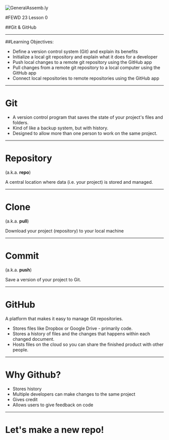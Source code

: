 ![GeneralAssemb.ly](../../img/icons/FEWD_Logo.png)

#FEWD 23 Lesson 0

##Git & GitHub

---

##Learning Objectives:

* Define a version control system (Git) and explain its benefits
* Initialize a local git repository and explain what it does for a developer
* Push local changes to a remote git repository using the GitHub app
* Pull changes from a remote git repository to a local computer using the GitHub app
* Connect local repositories to remote repositories using the GitHub app

---

# Git

* A version control program that saves the state of your project's files and folders.  
* Kind of like a backup system, but with history.
* Designed to allow more than one person to work on the same project.

---

# Repository

(a.k.a. __repo__)

A central location where data (i.e. your project) is stored and managed.

---

# Clone

(a.k.a. __pull__)

Download your project (repository) to your local machine

---

# Commit

(a.k.a. __push__)

Save a version of your project to Git.

---

# GitHub

A platform that makes it easy to manage Git repositories. 

* Stores files like Dropbox or Google Drive - primarily code.
* Stores a history of files and the changes that happens within each changed document.
* Hosts files on the cloud so you can share the finished product with other people.

---

# Why Github?

* Stores history
* Multiple developers can make changes to the same project
* Gives credit
* Allows users to give feedback on code

---

# Let's make a new repo!
